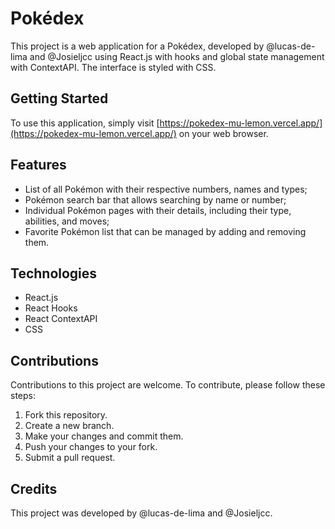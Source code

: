 # Pokédex

This project is a web application for a Pokédex, developed by @lucas-de-lima and @Josieljcc using React.js with hooks and global state management with ContextAPI. The interface is styled with CSS.

## Getting Started

To use this application, simply visit [https://pokedex-mu-lemon.vercel.app/](https://pokedex-mu-lemon.vercel.app/) on your web browser.

## Features

- List of all Pokémon with their respective numbers, names and types;
- Pokémon search bar that allows searching by name or number;
- Individual Pokémon pages with their details, including their type, abilities, and moves;
- Favorite Pokémon list that can be managed by adding and removing them.

## Technologies

- React.js
- React Hooks
- React ContextAPI
- CSS

## Contributions

Contributions to this project are welcome. To contribute, please follow these steps:

1. Fork this repository.
2. Create a new branch.
3. Make your changes and commit them.
4. Push your changes to your fork.
5. Submit a pull request.

## Credits

This project was developed by @lucas-de-lima and @Josieljcc.
